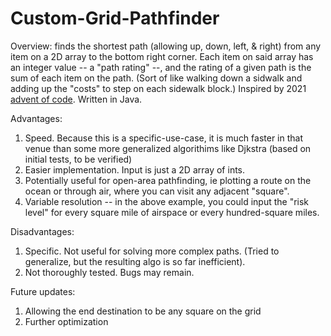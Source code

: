 # Custom-Grid-Pathfinder

Overview: finds the shortest path (allowing up, down, left, & right) from any item on a 2D array to the bottom right corner. Each item on said array has an integer value -- a "path rating" --, and the rating of a given path is the sum of each item on the path. (Sort of like walking down a sidwalk  and adding up the "costs" to step on each sidewalk block.) Inspired by 2021 [advent of code](https://adventofcode.com/2021/day/15). Written in Java.

Advantages: 
1. Speed. Because this is a specific-use-case, it is much faster in that venue than some more generalized algorithims like Djkstra (based on initial tests, to be verified)
2. Easier implementation. Input is just a 2D array of ints.
3. Potentially useful for open-area pathfinding, ie plotting a route on the ocean or through air, where you can visit any adjacent "square".
4. Variable resolution -- in the above example, you could input the "risk level" for every square mile of airspace or every hundred-square miles.

Disadvantages:
1. Specific. Not useful for solving more complex paths. (Tried to generalize, but the resulting algo is so far inefficient).
2. Not thoroughly tested. Bugs may remain.

Future updates:
1. Allowing the end destination to be any square on the grid
2. Further optimization
